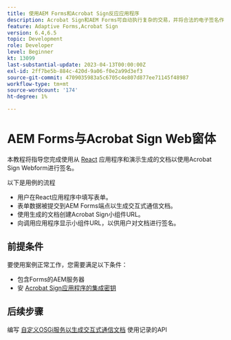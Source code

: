 ```yaml
---
title: 使用AEM Forms和Acrobat Sign反应应用程序
description: Acrobat Sign和AEM Forms可自动执行复杂的交易，并将合法的电子签名作为无缝数字体验的一部分。
feature: Adaptive Forms,Acrobat Sign
version: 6.4,6.5
topic: Development
role: Developer
level: Beginner
kt: 13099
last-substantial-update: 2023-04-13T00:00:00Z
exl-id: 2ff7be5b-884c-420d-9a06-f0e2a99d3ef3
source-git-commit: 4709035983a5c6705c4e807d877ee71145f48987
workflow-type: tm+mt
source-wordcount: '174'
ht-degree: 1%

---
```


# AEM Forms与Acrobat Sign Web窗体


本教程将指导您完成使用从 [React](https://react.dev/) 应用程序和演示生成的文档以使用Acrobat Sign Webform进行签名。

以下是用例的流程

* 用户在React应用程序中填写表单。
* 表单数据被提交到AEM Forms端点以生成交互式通信文档。
* 使用生成的文档创建Acrobat Sign小组件URL。
* 向调用应用程序显示小组件URL，以供用户对文档进行签名。

## 前提条件

要使用案例正常工作，您需要满足以下条件：

* 包含Forms的AEM服务器
* 安 [Acrobat Sign应用程序的集成密钥](https://helpx.adobe.com/sign/kb/how-to-create-an-integration-key.html)

## 后续步骤

编写 [自定义OSGi服务以生成交互式通信文档](./create-ic-document.md) 使用记录的API
